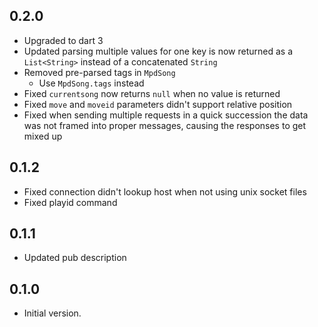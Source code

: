 ## 0.2.0

- Upgraded to dart 3
- Updated parsing multiple values for one key is now returned as a `List<String>` instead of a concatenated `String`
- Removed pre-parsed tags in `MpdSong`
  - Use `MpdSong.tags` instead
- Fixed `currentsong` now returns `null` when no value is returned
- Fixed `move` and `moveid` parameters didn't support relative position
- Fixed when sending multiple requests in a quick succession the data was not framed into proper messages, causing the responses to get mixed up

## 0.1.2

- Fixed connection didn't lookup host when not using unix socket files
- Fixed playid command

## 0.1.1

- Updated pub description

## 0.1.0

- Initial version.

